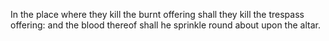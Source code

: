 In the place where they kill the burnt offering shall they kill the trespass offering: and the blood thereof shall he sprinkle round about upon the altar.
